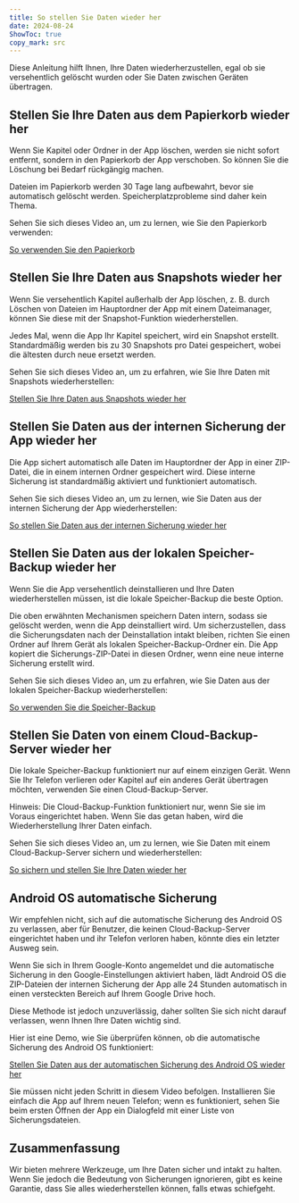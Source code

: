 ```yaml
---
title: So stellen Sie Daten wieder her  
date: 2024-08-24  
ShowToc: true
copy_mark: src
---
```


Diese Anleitung hilft Ihnen, Ihre Daten wiederherzustellen, egal ob sie versehentlich gelöscht wurden oder Sie Daten zwischen Geräten übertragen.

## Stellen Sie Ihre Daten aus dem Papierkorb wieder her

Wenn Sie Kapitel oder Ordner in der App löschen, werden sie nicht sofort entfernt, sondern in den Papierkorb der App verschoben. So können Sie die Löschung bei Bedarf rückgängig machen.

Dateien im Papierkorb werden 30 Tage lang aufbewahrt, bevor sie automatisch gelöscht werden. Speicherplatzprobleme sind daher kein Thema.

Sehen Sie sich dieses Video an, um zu lernen, wie Sie den Papierkorb verwenden:  

[So verwenden Sie den Papierkorb](https://youtube.com/shorts/WUrHmY4-T30?feature=share)

## Stellen Sie Ihre Daten aus Snapshots wieder her

Wenn Sie versehentlich Kapitel außerhalb der App löschen, z. B. durch Löschen von Dateien im Hauptordner der App mit einem Dateimanager, können Sie diese mit der Snapshot-Funktion wiederherstellen.

Jedes Mal, wenn die App Ihr Kapitel speichert, wird ein Snapshot erstellt. Standardmäßig werden bis zu 30 Snapshots pro Datei gespeichert, wobei die ältesten durch neue ersetzt werden.

Sehen Sie sich dieses Video an, um zu erfahren, wie Sie Ihre Daten mit Snapshots wiederherstellen:  

[Stellen Sie Ihre Daten aus Snapshots wieder her](https://youtu.be/QRlzmj-Vp88)

## Stellen Sie Daten aus der internen Sicherung der App wieder her

Die App sichert automatisch alle Daten im Hauptordner der App in einer ZIP-Datei, die in einem internen Ordner gespeichert wird. Diese interne Sicherung ist standardmäßig aktiviert und funktioniert automatisch.

Sehen Sie sich dieses Video an, um zu lernen, wie Sie Daten aus der internen Sicherung der App wiederherstellen:  

[So stellen Sie Daten aus der internen Sicherung wieder her](https://youtube.com/shorts/GAOLcbpsCHQ?feature=share)

## Stellen Sie Daten aus der lokalen Speicher-Backup wieder her

Wenn Sie die App versehentlich deinstallieren und Ihre Daten wiederherstellen müssen, ist die lokale Speicher-Backup die beste Option.

Die oben erwähnten Mechanismen speichern Daten intern, sodass sie gelöscht werden, wenn die App deinstalliert wird. Um sicherzustellen, dass die Sicherungsdaten nach der Deinstallation intakt bleiben, richten Sie einen Ordner auf Ihrem Gerät als lokalen Speicher-Backup-Ordner ein. Die App kopiert die Sicherungs-ZIP-Datei in diesen Ordner, wenn eine neue interne Sicherung erstellt wird.

Sehen Sie sich dieses Video an, um zu erfahren, wie Sie Daten aus der lokalen Speicher-Backup wiederherstellen:  

[So verwenden Sie die Speicher-Backup](https://youtu.be/Y-M5V3OKWM8)

## Stellen Sie Daten von einem Cloud-Backup-Server wieder her

Die lokale Speicher-Backup funktioniert nur auf einem einzigen Gerät. Wenn Sie Ihr Telefon verlieren oder Kapitel auf ein anderes Gerät übertragen möchten, verwenden Sie einen Cloud-Backup-Server.

Hinweis: Die Cloud-Backup-Funktion funktioniert nur, wenn Sie sie im Voraus eingerichtet haben. Wenn Sie das getan haben, wird die Wiederherstellung Ihrer Daten einfach.

Sehen Sie sich dieses Video an, um zu lernen, wie Sie Daten mit einem Cloud-Backup-Server sichern und wiederherstellen:  

[So sichern und stellen Sie Ihre Daten wieder her](https://youtube.com/shorts/F2UTxySivO4)

## Android OS automatische Sicherung

Wir empfehlen nicht, sich auf die automatische Sicherung des Android OS zu verlassen, aber für Benutzer, die keinen Cloud-Backup-Server eingerichtet haben und ihr Telefon verloren haben, könnte dies ein letzter Ausweg sein.

Wenn Sie sich in Ihrem Google-Konto angemeldet und die automatische Sicherung in den Google-Einstellungen aktiviert haben, lädt Android OS die ZIP-Dateien der internen Sicherung der App alle 24 Stunden automatisch in einen versteckten Bereich auf Ihrem Google Drive hoch.

Diese Methode ist jedoch unzuverlässig, daher sollten Sie sich nicht darauf verlassen, wenn Ihnen Ihre Daten wichtig sind.

Hier ist eine Demo, wie Sie überprüfen können, ob die automatische Sicherung des Android OS funktioniert:  

[Stellen Sie Daten aus der automatischen Sicherung des Android OS wieder her](https://youtu.be/PMrsCCpMebk)

Sie müssen nicht jeden Schritt in diesem Video befolgen. Installieren Sie einfach die App auf Ihrem neuen Telefon; wenn es funktioniert, sehen Sie beim ersten Öffnen der App ein Dialogfeld mit einer Liste von Sicherungsdateien.

## Zusammenfassung

Wir bieten mehrere Werkzeuge, um Ihre Daten sicher und intakt zu halten. Wenn Sie jedoch die Bedeutung von Sicherungen ignorieren, gibt es keine Garantie, dass Sie alles wiederherstellen können, falls etwas schiefgeht.
